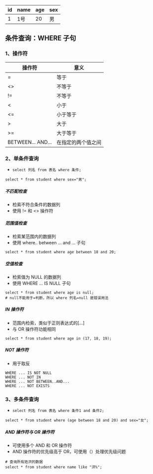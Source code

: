 | id   | name | age  | sex  |
| ---- | ---- | ---- | ---- |
| 1    | 1号  | 20   | 男   |

## 条件查询：WHERE 子句

### 1、操作符

操作符   | 意义
---      | ---
=        | 等于
<>       | 不等于
!=       | 不等于
<  　    | 小于
<=       | 小于等于
>        | 大于
>=       | 大于等于
BETWEEN... AND...  | 在指定的两个值之间

### 2、单条件查询

- `select 列名 from 表名 where 条件;`

```mysql
select * from student where sex="男";
```

##### 不匹配检查

- 检索不符合条件的数据列
- 使用 != 和 <> 操作符

##### 范围值检查

- 检索某范围内的数据列
- 使用 where.. between ... and ...  子句

```mysql
select * from student where age between 18 and 20;
```

##### 空值检查

- 检索值为 NULL 的数据列
- 使用 WHERE ... IS NULL 子句

```mysql
select * from student where age is null;
# null不能用于=判断，所以 where 列名=null 是错误用法
```

##### IN 操作符

- 范围内检索，类似于正则表达式的[...]
- 与 OR 操作符功能相同

```mysql
select * from student where age in (17, 18, 19);
```

##### NOT 操作符

- 用于取反

```mysql
WHERE ... IS NOT NULL
WHERE ... NOT IN  
WHERE ... NOT BETWEEN..AND...
WHERE ... NOT EXISTS
```

### 3、多条件查询

- `select 列名 from 表名 where 条件1 and 条件2;`

```mysql
select * from student where (age between 18 and 20) and sex="女";
```

##### AND 操作符与 OR 操作符

- 可使用多个 AND 和 OR 操作符
- AND 操作符的优先级高于 OR，可使用（）处理优先级问题

```mysql
# 查询所有姓洪的数据
select * from student where name like "洪%";
```